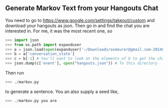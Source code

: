 ## Generate Markov Text from your Hangouts Chat

You need to go to https://www.google.com/settings/takeout/custom and download
your hangouts as json. Then go in and find the chat you are interested in. For
me, it was the most recent one, so

```py
>>> import json
>>> from os.path import expanduser
>>> a = json.load(open(expanduser('~/Downloads/asmeurer@gmail.com-20140504T004644Z-Hangouts/Hangouts/Hangouts.json')))
>>> b = a['conversation_state']
>>> c = b[-1] # You'll want to look at the elements of b to get the chat you are interested in
>>> json.dump(c['event'], open("hangouts.json")) # To this directory
```

Then run

```py
>>> ./markov.py
```

to generate a sentence. You an also supply a seed like,

```py
>>> ./markov.py you are
```
